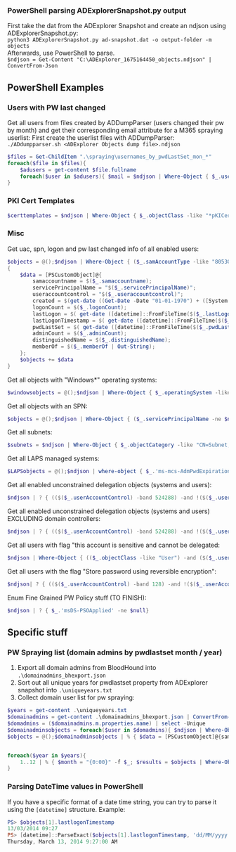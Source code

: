 ### PowerShell parsing ADExplorerSnapshot.py output
First take the dat from the ADExplorer Snapshot and create an ndjson using ADExplorerSnapshot.py:   
`python3 ADExplorerSnapshot.py ad-snapshot.dat -o output-folder -m objects`   
Afterwards, use PowerShell to parse.   
`$ndjson = Get-Content "C:\ADExplorer_1675164450_objects.ndjson" | ConvertFrom-Json`   

## PowerShell Examples
### Users with PW last changed
Get all users from files created by ADDumpParser (users changed their pw by month) and get their corresponding email attribute for a M365 spraying userlist:
First create the userlist files with ADDumpParser: `./ADdumpparser.sh <ADExplorer Objects dump file>.ndjson`   
```powershell
$files = Get-ChildItem ".\spraying\usernames_by_pwdLastSet_mon_*"
foreach($file in $files){
    $adusers = get-content $file.fullname
    foreach($user in $adusers){ $mail = $ndjson | Where-Object { $_.userprincipalname -like $user };write-host "MonthChanged: $((($file.name).split("."))[0] -replace "usernames_by_pwdLastSet_mon_"); UserPrincipalName: $user; Email: $($mail.mail) "}
}
```
### PKI Cert Templates
```powershell
$certtemplates = $ndjson | Where-Object { $_.objectClass -like "*pKICertificateTemplate*"}
```
### Misc
Get uac, spn, logon and pw last changed info of all enabled users:   
```powershell
$objects = @();$ndjson | Where-Object { ($_.samAccountType -like "805306368") -and !($($_.userAccountControl) -band 2)} | %
{
    $data = [PSCustomObject]@{
        samaccountname = $($_.samaccountname);
        servicePrincipalName = "$($_.servicePrincipalName)";
        useraccountcontrol = "$($_.useraccountcontrol)";
        created = $(get-date ((Get-Date -Date "01-01-1970") + ([System.TimeSpan]::FromSeconds(("$($_.whencreated)")))) -Format "dd/MM/yyyy HH:mm");
        logonCount = $($_.logonCount);
        lastLogon = $( get-date ([datetime]::FromFileTime($($_.lastLogon))) -f "dd/MM/yyyy HH:mm" );
        lastLogonTimestamp = $( get-date ([datetime]::FromFileTime($($_.lastLogonTimestamp))) -f "dd/MM/yyyy HH:mm" );
        pwdLastSet = $( get-date ([datetime]::FromFileTime($($_.pwdLastSet))) -f "dd/MM/yyyy HH:mm" );
        adminCount = $($_.adminCount);
        distinguishedName = $($_.distinguishedName);
        memberOf = $($_.memberOf | Out-String);
    };
    $objects += $data
}
```
Get all objects with "Windows*" operating systems:   
```powershell
$windowsobjects = @();$ndjson | Where-Object { $_.operatingSystem -like "Windows*"} | % { $data = [PSCustomObject]@{name = $($_.name);description = $($_.description);operatingSystem = $($_.operatingSystem);  created = $(get-date ((Get-Date -Date "01-01-1970") + ([System.TimeSpan]::FromSeconds(("$($_.whencreated)")))) -Format "dd/MM/yyyy HH:mm"); lastLogon = $( get-date ([datetime]::FromFileTime($($_.lastLogon))) -f "dd/MM/yyyy HH:mm" );lastLogonTimestamp = $( get-date ([datetime]::FromFileTime($($_.lastLogonTimestamp))) -f "dd/MM/yyyy HH:mm" );userAccountControl = $($_.userAccountControl)}; $windowsobjects += $data}
```
Get all objects with an SPN:   
```powershell
$objects = @();$ndjson | Where-Object { ($_.servicePrincipalName -ne $null)} | % { $data = [PSCustomObject]@{samaccname = $($_.samaccountname); servicePrincipalName = "$($_.servicePrincipalName)"; memberOf = "$($_.memberOf)";useraccountcontrol = $($_.useraccountcontrol);operatingsystem = "$($_.operatingSystem)";created = $(get-date ((Get-Date -Date "01-01-1970") + ([System.TimeSpan]::FromSeconds(("$($_.whencreated)")))) -Format "dd/MM/yyyy HH:mm"); logonCount = $($_.logonCount); lastLogon = $( get-date ([datetime]::FromFileTime($($_.lastLogon))) -f "dd/MM/yyyy HH:mm" );lastLogonTimestamp = $( get-date ([datetime]::FromFileTime($($_.lastLogonTimestamp))) -f "dd/MM/yyyy HH:mm" );pwdLastSet = $( get-date ([datetime]::FromFileTime($($_.pwdLastSet))) -f "dd/MM/yyyy HH:mm" )}; $objects += $data }
```
Get all subnets:   
```powershell
$subnets = $ndjson | Where-Object { $_.objectCategory -like "CN=Subnet,CN=Schema,CN=Configuration,DC=domain,DC=local"}
```
Get all LAPS managed systems:   
```powershell
$LAPSobjects = @();$ndjson | where-object { $_.'ms-mcs-AdmPwdExpirationTime' -ne $null } | % { $data = [PSCustomObject]@{samaccountname = $($_.samaccountname);useraccountcontrol = "$($_.useraccountcontrol)"; created = $(get-date ((Get-Date -Date "01-01-1970") + ([System.TimeSpan]::FromSeconds(("$($_.whencreated)")))) -Format "dd/MM/yyyy HH:mm"); lastLogon = $( get-date ([datetime]::FromFileTime($($_.lastLogon))) -f "dd/MM/yyyy HH:mm" );lastLogonTimestamp = $( get-date ([datetime]::FromFileTime($($_.lastLogonTimestamp))) -f "dd/MM/yyyy HH:mm" );operatingSystem = "$($_.operatingSystem)";memberOf = "$($_.memberOf)";description = "$($_.description)";};  $LAPSobjects += $data }
```
Get all enabled unconstrained delegation objects (systems and users):   
```powershell
$ndjson | ? { (($($_.userAccountControl) -band 524288) -and !($($_.userAccountControl) -band 2) ) }
```
Get all enabled unconstrained delegation objects (systems and users) EXCLUDING domain controllers:   
```powershell
$ndjson | ? { (($($_.userAccountControl) -band 524288) -and !($($_.userAccountControl) -band 2) -and ($_.distinguishedname -notmatch "OU=Domain Controllers")) }
```
Get all users with flag "this account is sensitive and cannot be delegated:   
```powershell
$ndjson | Where-Object { (($_.objectClass -like "User") -and ($($_.userAccountControl) -band 1048576) )}
```
Get all users with the flag "Store password using reversible encryption":   
```powershell
$ndjson| ? { (($($_.userAccountControl) -band 128) -and !($($_.userAccountControl) -band 2) ) }
```
Enum Fine Grained PW Policy stuff (TO FINISH):   
```powershell
$ndjson | ? { $_.'msDS-PSOApplied' -ne $null}
```
## Specific stuff
### PW Spraying list (domain admins by pwdlastset month / year)
1. Export all domain admins from BloodHound into `.\domainadmins_bhexport.json`
2. Sort out all unique years for pwdlastset property from ADExplorer snapshot into `.\uniqueyears.txt`
3. Collect domain user list for pw spraying:   
```powershell
$years = get-content .\uniqueyears.txt
$domainadmins = get-content .\domainadmins_bhexport.json | ConvertFrom-Json
$domadmins = ($domainadmins.m.properties.name) | select -Unique
$domainadminsobjects = foreach($user in $domadmins){ $ndjson | Where-Object { $_.userprincipalname -like $user } }
$objects = @();$domainadminsobjects | % { $data = [PSCustomObject]@{samaccountname = $($_.samaccountname);servicePrincipalName = "$($_.servicePrincipalName)";useraccountcontrol = "$($_.useraccountcontrol)"; created = $(get-date ((Get-Date -Date "01-01-1970") + ([System.TimeSpan]::FromSeconds(("$($_.whencreated)")))) -Format "dd/MM/yyyy HH:mm"); logonCount = $($_.logonCount); lastLogon = $( get-date ([datetime]::FromFileTime($($_.lastLogon))) -f "dd/MM/yyyy HH:mm" );lastLogonTimestamp = $( get-date ([datetime]::FromFileTime($($_.lastLogonTimestamp))) -f "dd/MM/yyyy HH:mm" );pwdLastSet = $( get-date ([datetime]::FromFileTime($($_.pwdLastSet))) -f "dd/MM/yyyy HH:mm" )}; $objects += $data }


foreach($year in $years){
    1..12 | % { $month = "{0:00}" -f $_; $results = $objects | Where-Object { (!($($_.userAccountControl) -band 2) -and ( $_.pwdLastSet -like "*$month/$year*" ))};if(($results |Measure-Object).count -gt 0){$results | select -ExpandProperty samaccountname |out-file .\pwspray_domainadmins_$year`_$month.txt}}
}
```
### Parsing DateTime values in PowerShell
If you have a specific format of a date time string, you can try to parse it using the `[datetime]` structure. Example:   
```powershell
PS> $objects[1].lastlogonTimestamp
13/03/2014 09:27
PS> [datetime]::ParseExact($objects[1].lastlogonTimestamp, 'dd/MM/yyyy hh:mm',$null)
Thursday, March 13, 2014 9:27:00 AM
```
